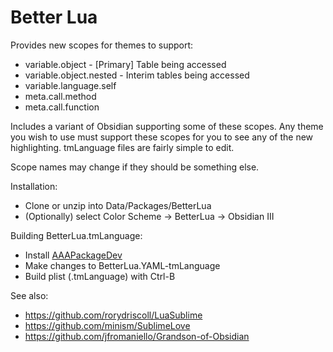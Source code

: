 Better Lua
====

Provides new scopes for themes to support:
* variable.object - [Primary] Table being accessed
* variable.object.nested - Interim tables being accessed
* variable.language.self
* meta.call.method
* meta.call.function

Includes a variant of Obsidian supporting some of these scopes. Any theme you wish to use must support these scopes for you to see any of the new highlighting. tmLanguage files are fairly simple to edit.

Scope names may change if they should be something else. 

Installation:
* Clone or unzip into Data/Packages/BetterLua
* (Optionally) select Color Scheme -> BetterLua -> Obsidian III

Building BetterLua.tmLanguage:
* Install [AAAPackageDev](https://github.com/SublimeText/AAAPackageDev)
* Make changes to BetterLua.YAML-tmLanguage
* Build plist (.tmLanguage) with Ctrl-B

See also: 

* https://github.com/rorydriscoll/LuaSublime
* https://github.com/minism/SublimeLove
* https://github.com/jfromaniello/Grandson-of-Obsidian
